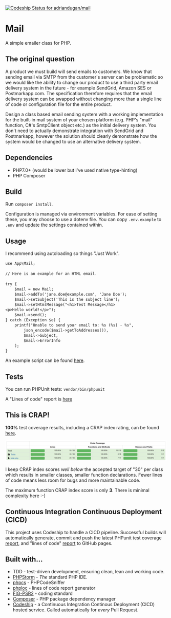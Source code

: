 [ ![Codeship Status for adriandugan/mail](https://app.codeship.com/projects/244c0c80-aa13-0135-4654-425e3af4c55d/status?branch=master)](https://app.codeship.com/projects/256450)

# Mail

A simple emailer class for PHP.

## The original question

A product we must build will send emails to customers. We know that sending email via SMTP from the customer's server can be problematic so we would like the ability to change our product to use a third party email delivery system in the future - for example SendGrid, Amazon SES or Postmarkapp.com. The specification therefore requires that the email delivery system can be swapped without changing more than a single line of code or configuration file for the entire product.
 
Design a class based email sending system with a working implementation for the built-in mail system of your chosen platform (e.g. PHP's "mail" function, C#'s SmtpClient object etc.) as the initial delivery system. You don't need to actually demonstrate integration with SendGrid and Postmarkapp, however the solution should clearly demonstrate how the system would be changed to use an alternative delivery system.

## Dependencies

* PHP7.0+ (would be lower but I've used native type-hinting)
* PHP Composer

## Build

Run `composer install`.

Configuration is managed via environment variables. For ease of setting these, you may choose to use a dotenv file. You can copy `.env.example` to `.env` and update the settings contained within.

## Usage

I recommend using autoloading so things "Just Work".

```
use App\Mail;

// Here is an example for an HTML email.

try {
    $mail = new Mail;
    $mail->addTo('jane.doe@example.com', 'Jane Doe');
    $mail->setSubject('This is the subject line');
    $mail->setHtmlMessage("<h1>Test Message</h1>
<p>Hello world!</p>");
    $mail->send();
} catch (Exception $e) {
    printf("Unable to send your email to: %s (%s) - %s",
        json_encode($mail->getToAddresses()),
        $mail->Subject,
        $mail->ErrorInfo
    );
}
```

An example script can be found [here](script.php).

## Tests

You can run PHPUnit tests: `vendor/bin/phpunit`

A "Lines of code" report is [here](https://adriandugan.github.io/mail/coverage/lines_of_code.txt)

## This is CRAP!

**100%** test coverage results, including a CRAP index rating, can be found [here](https://adriandugan.github.io/mail/coverage/).

![Code coverage overview](images/coverage_overview.png)

I keep CRAP index scores _well below_ the accepted target of "30" per class which results in smaller classes, smaller function declarations. Fewer lines of code means less room for bugs and more maintainable code.

The maximum function CRAP index score is only **3**. There is minimal complexity here :-)

## Continuous Integration Continuous Deployment (CICD)

This project uses Codeship to handle a CICD pipeline. Successful builds will automatically generate, commit and push the latest PHPunit test coverage [report](https://adriandugan.github.io/mail/coverage/), and "lines of code" [report](https://adriandugan.github.io/mail/coverage/lines_of_code.txt) to GitHub pages.

## Built with...

* TDD - test-driven development, ensuring clean, lean and working code.
* [PHPStorm](https://www.jetbrains.com/phpstorm/) - _The_ standard PHP IDE.
* [phpcs](https://github.com/squizlabs/PHP_CodeSniffer) - PHPCodeSniffer
* [phploc](https://github.com/sebastianbergmann/phploc) - lines of code report generator
* [FIG-PSR2](https://github.com/php-fig/fig-standards/blob/master/accepted/PSR-2-coding-style-guide.md) - coding standard 
* [Composer](https://getcomposer.org/) - PHP package dependency manager
* [Codeship](https://codeship.com/) - a Continuous Integration Continous Deployment (CICD) hosted service. Called automatically for _every_ Pull Request.
